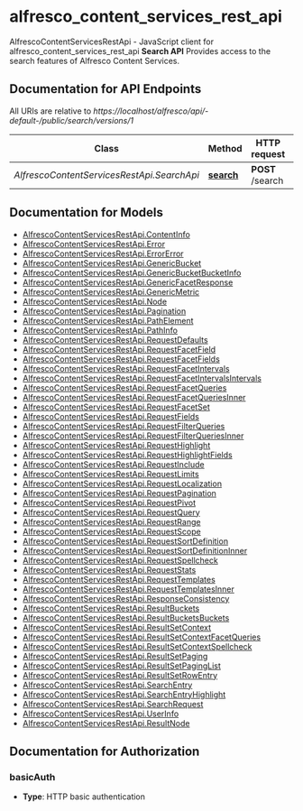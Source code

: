 # alfresco_content_services_rest_api

AlfrescoContentServicesRestApi - JavaScript client for alfresco_content_services_rest_api
**Search API**  Provides access to the search features of Alfresco Content Services. 

## Documentation for API Endpoints

All URIs are relative to *https://localhost/alfresco/api/-default-/public/search/versions/1*

Class | Method | HTTP request | Description
------------ | ------------- | ------------- | -------------
*AlfrescoContentServicesRestApi.SearchApi* | [**search**](docs/SearchApi.md#search) | **POST** /search | Searches Alfresco


## Documentation for Models

 - [AlfrescoContentServicesRestApi.ContentInfo](docs/ContentInfo.md)
 - [AlfrescoContentServicesRestApi.Error](docs/Error.md)
 - [AlfrescoContentServicesRestApi.ErrorError](docs/ErrorError.md)
 - [AlfrescoContentServicesRestApi.GenericBucket](docs/GenericBucket.md)
 - [AlfrescoContentServicesRestApi.GenericBucketBucketInfo](docs/GenericBucketBucketInfo.md)
 - [AlfrescoContentServicesRestApi.GenericFacetResponse](docs/GenericFacetResponse.md)
 - [AlfrescoContentServicesRestApi.GenericMetric](docs/GenericMetric.md)
 - [AlfrescoContentServicesRestApi.Node](docs/Node.md)
 - [AlfrescoContentServicesRestApi.Pagination](docs/Pagination.md)
 - [AlfrescoContentServicesRestApi.PathElement](docs/PathElement.md)
 - [AlfrescoContentServicesRestApi.PathInfo](docs/PathInfo.md)
 - [AlfrescoContentServicesRestApi.RequestDefaults](docs/RequestDefaults.md)
 - [AlfrescoContentServicesRestApi.RequestFacetField](docs/RequestFacetField.md)
 - [AlfrescoContentServicesRestApi.RequestFacetFields](docs/RequestFacetFields.md)
 - [AlfrescoContentServicesRestApi.RequestFacetIntervals](docs/RequestFacetIntervals.md)
 - [AlfrescoContentServicesRestApi.RequestFacetIntervalsIntervals](docs/RequestFacetIntervalsIntervals.md)
 - [AlfrescoContentServicesRestApi.RequestFacetQueries](docs/RequestFacetQueries.md)
 - [AlfrescoContentServicesRestApi.RequestFacetQueriesInner](docs/RequestFacetQueriesInner.md)
 - [AlfrescoContentServicesRestApi.RequestFacetSet](docs/RequestFacetSet.md)
 - [AlfrescoContentServicesRestApi.RequestFields](docs/RequestFields.md)
 - [AlfrescoContentServicesRestApi.RequestFilterQueries](docs/RequestFilterQueries.md)
 - [AlfrescoContentServicesRestApi.RequestFilterQueriesInner](docs/RequestFilterQueriesInner.md)
 - [AlfrescoContentServicesRestApi.RequestHighlight](docs/RequestHighlight.md)
 - [AlfrescoContentServicesRestApi.RequestHighlightFields](docs/RequestHighlightFields.md)
 - [AlfrescoContentServicesRestApi.RequestInclude](docs/RequestInclude.md)
 - [AlfrescoContentServicesRestApi.RequestLimits](docs/RequestLimits.md)
 - [AlfrescoContentServicesRestApi.RequestLocalization](docs/RequestLocalization.md)
 - [AlfrescoContentServicesRestApi.RequestPagination](docs/RequestPagination.md)
 - [AlfrescoContentServicesRestApi.RequestPivot](docs/RequestPivot.md)
 - [AlfrescoContentServicesRestApi.RequestQuery](docs/RequestQuery.md)
 - [AlfrescoContentServicesRestApi.RequestRange](docs/RequestRange.md)
 - [AlfrescoContentServicesRestApi.RequestScope](docs/RequestScope.md)
 - [AlfrescoContentServicesRestApi.RequestSortDefinition](docs/RequestSortDefinition.md)
 - [AlfrescoContentServicesRestApi.RequestSortDefinitionInner](docs/RequestSortDefinitionInner.md)
 - [AlfrescoContentServicesRestApi.RequestSpellcheck](docs/RequestSpellcheck.md)
 - [AlfrescoContentServicesRestApi.RequestStats](docs/RequestStats.md)
 - [AlfrescoContentServicesRestApi.RequestTemplates](docs/RequestTemplates.md)
 - [AlfrescoContentServicesRestApi.RequestTemplatesInner](docs/RequestTemplatesInner.md)
 - [AlfrescoContentServicesRestApi.ResponseConsistency](docs/ResponseConsistency.md)
 - [AlfrescoContentServicesRestApi.ResultBuckets](docs/ResultBuckets.md)
 - [AlfrescoContentServicesRestApi.ResultBucketsBuckets](docs/ResultBucketsBuckets.md)
 - [AlfrescoContentServicesRestApi.ResultSetContext](docs/ResultSetContext.md)
 - [AlfrescoContentServicesRestApi.ResultSetContextFacetQueries](docs/ResultSetContextFacetQueries.md)
 - [AlfrescoContentServicesRestApi.ResultSetContextSpellcheck](docs/ResultSetContextSpellcheck.md)
 - [AlfrescoContentServicesRestApi.ResultSetPaging](docs/ResultSetPaging.md)
 - [AlfrescoContentServicesRestApi.ResultSetPagingList](docs/ResultSetPagingList.md)
 - [AlfrescoContentServicesRestApi.ResultSetRowEntry](docs/ResultSetRowEntry.md)
 - [AlfrescoContentServicesRestApi.SearchEntry](docs/SearchEntry.md)
 - [AlfrescoContentServicesRestApi.SearchEntryHighlight](docs/SearchEntryHighlight.md)
 - [AlfrescoContentServicesRestApi.SearchRequest](docs/SearchRequest.md)
 - [AlfrescoContentServicesRestApi.UserInfo](docs/UserInfo.md)
 - [AlfrescoContentServicesRestApi.ResultNode](docs/ResultNode.md)


## Documentation for Authorization


### basicAuth

- **Type**: HTTP basic authentication

